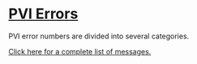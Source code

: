 # [PVI Errors](https://help.br-automation.com/#/en/4/automationnet%2Fpvierror%2Fpvierror.htm)

PVI error numbers are divided into several categories.

[Click here for a complete list of messages.](https://help.br-automation.com/#/en/4/automationnet/pvierror/pvierror/pvierrornumbers.htm)